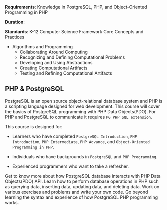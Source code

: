 **Requirements**: Knowledge in PostgreSQL, PHP, and Object-Oriented Programming in PHP 

**Duration**:

**Standards**: K-12 Computer Science Framework Core Concepts and Practices
* Algorithms and Programming
    - Collaborating Around Computing
    - Recognizing and Defining Computational Problems
    - Developing and Using Abstractions
    - Creating Computational Artifacts
    - Testing and Refining Computational Artifacts

## PHP & PostgreSQL

PostgreSQL is an open source object-relational database system and PHP is a scripting language designed for web development. This course will cover the basics of PostgreSQL programming with PHP Data Objects(PDO). For PHP and PostgreSQL to communicate it requires `PG PHP SQL extension`.

This course is designed for:

* Learners who have completed `PostgreSQL Introduction`, `PHP Introduction`, `PHP Intermediate`, `PHP Advance`, and `Object-Oriented Programming in PHP`.

* Individuals who have backgrounds in `PostgreSQL` and `PHP Programming`.

* Experienced programmers who want to take a refresher.

Get to know more about how PostgreSQL database interacts with PHP Data Objects(PDO) API. Learn how to perform database operations in PHP such as querying data, inserting data, updating data, and deleting data. Work on various exercises and problems and write your own code. Go beyond learning the syntax and experience of how PostgreSQL PHP programming works.
